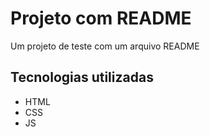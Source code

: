 # Projeto com README
Um projeto de teste com um arquivo README 

## Tecnologias utilizadas
- HTML
- CSS
- JS